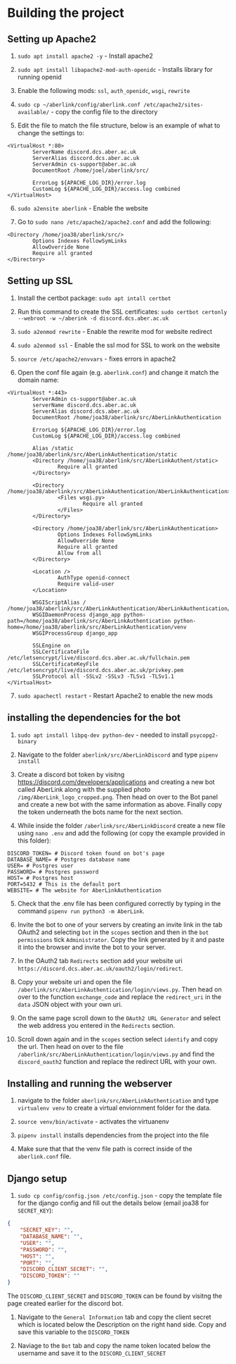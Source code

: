 # Building the project

## Setting up Apache2

1. `sudo apt install apache2 -y` - Install apache2

2. `sudo apt install libapache2-mod-auth-openidc` - Installs library for running openid

3. Enable the following mods: `ssl`, `auth_openidc`, `wsgi`, `rewrite`

4. `sudo cp ~/aberlink/config/aberlink.conf /etc/apache2/sites-available/` - copy the config file to the directory

5. Edit the file to match the file structure, below is an example of what to change the settings to:

```shell
<VirtualHost *:80>
        ServerName discord.dcs.aber.ac.uk
        ServerAlias discord.dcs.aber.ac.uk
        ServerAdmin cs-support@aber.ac.uk
        DocumentRoot /home/joel/aberlink/src/

        ErrorLog ${APACHE_LOG_DIR}/error.log
        CustomLog ${APACHE_LOG_DIR}/access.log combined
</VirtualHost>
```

6. `sudo a2ensite aberlink` - Enable the website

7. Go to `sudo nano /etc/apache2/apache2.conf` and add the following:

```shell
<Directory /home/joa38/aberlink/src/>
        Options Indexes FollowSymLinks
        AllowOverride None
        Require all granted
</Directory>
```

## Setting up SSL

1. Install the certbot package: `sudo apt intall certbot`

2. Run this command to create the SSL certificates: `sudo certbot certonly --webroot -w ~/aberink -d discord.dcs.aber.ac.uk`

3. `sudo a2enmod rewrite` - Enable the rewrite mod for website redirect

4. `sudo a2enmod ssl` - Enable the ssl mod for SSL to work on the website

5. `source /etc/apache2/envvars` - fixes errors in apache2

6. Open the conf file again (e.g. `aberlink.conf`) and change it match the domain name:

```shell
<VirtualHost *:443>
        ServerAdmin cs-support@aber.ac.uk
        serverName discord.dcs.aber.ac.uk
        ServerAlias discord.dcs.aber.ac.uk
        DocumentRoot /home/joa38/aberlink/src/AberLinkAuthentication

        ErrorLog ${APACHE_LOG_DIR}/error.log
        CustomLog ${APACHE_LOG_DIR}/access.log combined

        Alias /static /home/joa38/aberlink/src/AberLinkAuthentication/static
        <Directory /home/joa38/aberlink/src/AberLinkAuthent/static>
                Require all granted
        </Directory>

        <Directory /home/joa38/aberlink/src/AberLinkAuthentication/AberLinkAuthentication>
                <Files wsgi.py>
                        Require all granted
                </Files>
        </Directory>

        <Directory /home/joa38/aberlink/src/AberLinkAuthentication>
                Options Indexes FollowSymLinks
                AllowOverride None
                Require all granted
                Allow from all
        </Directory>

        <Location />
                AuthType openid-connect
                Require valid-user
        </Location>

        WSGIScriptAlias / /home/joa38/aberlink/src/AberLinkAuthentication/AberLinkAuthentication/wsgi.py
        WSGIDaemonProcess django_app python-path=/home/joa38/aberlink/src/AberLinkAuthentication python-home=/home/joa38/aberlink/src/AberLinkAuthentication/venv
        WSGIProcessGroup django_app

        SSLEngine on
        SSLCertificateFile /etc/letsencrypt/live/discord.dcs.aber.ac.uk/fullchain.pem
        SSLCertificateKeyFile /etc/letsencrypt/live/discord.dcs.aber.ac.uk/privkey.pem
        SSLProtocol all -SSLv2 -SSLv3 -TLSv1 -TLSv1.1
</VirtualHost>

```

7. `sudo apachectl restart` - Restart Apache2 to enable the new mods

## installing the dependencies for the bot

1. `sudo apt install libpq-dev python-dev` - needed to install `psycopg2-binary`

2. Navigate to the folder `aberlink/src/AberLinkDiscord` and type `pipenv install`

3. Create a discord bot token by visitng <https://discord.com/developers/applications> and creating a new bot called AberLink along with the supplied photo `/img/AberLink_logo_cropped.png`. Then head on over to the Bot panel and create a new bot with the same information as above. Finally copy the token underneath the bots name for the next section.

4. While inside the folder `/aberlink/src/AberLinkDiscord` create a new file using `nano .env` and add the following (or copy the example provided in this folder):

```shell
DISCORD_TOKEN= # Discord token found on bot's page
DATABASE_NAME= # Postgres database name
USER= # Postgres user
PASSWORD= # Postgres password
HOST= # Postgres host
PORT=5432 # This is the default port
WEBSITE= # The website for AberLinkAuthentication
```

5. Check that the .env file has been configured correctly by typing in the command `pipenv run python3 -m AberLink`.

6. Invite the bot to one of your servers by creating an invite link in the tab OAuth2 and selecting `bot` in the `scopes` section and then in the `bot permissions` tick  `Administrator`. Copy the link generated by it and paste it into the browser and invite the bot to your server.

7. In the OAuth2 tab `Redirects` section add your website uri `https://discord.dcs.aber.ac.uk/oauth2/login/redirect`.

8. Copy your website uri and open the file `/aberlink/src/AberLinkAuthentication/login/views.py`. Then head on over to the function `exchange_code` and replace the `redirect_uri` in the `data` JSON object with your own uri.

9. On the same page scroll down to the `OAuth2 URL Generator` and select the web address you entered in the `Redirects` section.

10. Scroll down again and in the `scopes` section select `identify` and copy the url. Then head on over to the file `/aberlink/src/AberLinkAuthentication/login/views.py` and find the `discord_oauth2` function and replace the redirect URL with your own.

## Installing and running the webserver

1. navigate to the folder `aberlink/src/AberLinkAuthentication` and type `virtualenv venv` to create a virtual enviornment folder for the data.

2. `source venv/bin/activate` - activates the virtuanenv

3. `pipenv install` installs dependencies from the project into the file

4. Make sure that that the venv file path is correct inside of the `aberlink.conf` file.

## Django setup

1. `sudo cp config/config.json /etc/config.json` - copy the template file for the django config and fill out the details below (email joa38 for `SECRET_KEY`):

```json
{
    "SECRET_KEY": "",
    "DATABASE_NAME": "",
    "USER": "",
    "PASSWORD": "",
    "HOST": "",
    "PORT": "",
    "DISCORD_CLIENT_SECRET": "",
    "DISCORD_TOKEN": ""
}
```

The `DISCORD_CLIENT_SECRET` and `DISCORD_TOKEN` can be found by visitng the page created earlier for the discord bot.

1. Navigate to the `General Information` tab and copy the client secret which is located below the Description on the right hand side. Copy and save this variable to the `DISCORD_TOKEN`

2. Naviage to the `Bot` tab and copy the name token located below the username and save it to the `DISCORD_CLIENT_SECRET`
